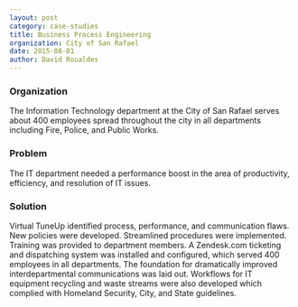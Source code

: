 ```yaml
---
layout: post
category: case-studies
title: Business Process Engineering
organization: City of San Rafael
date: 2015-08-01
author: David Roualdes
---
```

### Organization

The Information Technology department at the City of San Rafael serves about 400 employees spread throughout the city in all departments including Fire, Police, and Public Works.

### Problem

The IT department needed a performance boost in the area of productivity, efficiency, and resolution of IT issues.

### Solution

Virtual TuneUp identified process, performance, and communication flaws. New policies were developed. Streamlined procedures were implemented. Training was provided to department members. A Zendesk.com ticketing and dispatching system was installed and configured, which served 400 employees in all departments. The foundation for dramatically improved interdepartmental communications was laid out. Workflows for IT equipment recycling and waste streams were also developed which complied with Homeland Security, City, and State guidelines.
